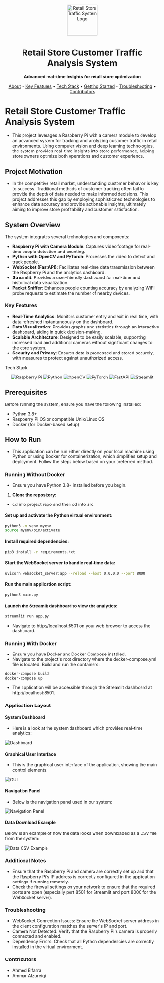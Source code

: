 <p align="center"> <img src="./images/logo.png" alt="Retail Store Traffic System Logo" width="100"> </p> <h1 align="center">Retail Store Customer Traffic Analysis System</h1> <p align="center"> <strong>Advanced real-time insights for retail store optimization</strong> </p> <p align="center"> <a href="#Retail Store Customer Traffic Analysis System">About</a> • <a href="#key-features">Key Features</a> • <a href="#tech-stack">Tech Stack</a> • <a href="#getting-started">Getting Started</a> • <a href="#troubleshooting">Troubleshooting</a> • <a href="#contributors">Contributors</a> </p>

# Retail Store Customer Traffic Analysis System

- This project leverages a Raspberry Pi with a camera module to develop an advanced system for tracking and analyzing customer traffic in retail environments. Using computer vision and deep learning technologies, the system provides real-time insights into store performance, helping store owners optimize both operations and customer experience.

## Project Motivation

- In the competitive retail market, understanding customer behavior is key to success. Traditional methods of customer tracking often fail to provide the depth of data needed to make informed decisions. This project addresses this gap by employing sophisticated technologies to enhance data accuracy and provide actionable insights, ultimately aiming to improve store profitability and customer satisfaction.

## System Overview

The system integrates several technologies and components:
- **Raspberry Pi with Camera Module**: Captures video footage for real-time people detection and counting.
- **Python with OpenCV and PyTorch**: Processes the video to detect and track people.
- **WebSocket (FastAPI)**: Facilitates real-time data transmission between the Raspberry Pi and the analytics dashboard.
- **Streamlit**: Provides a user-friendly dashboard for real-time and historical data visualization.
- **Packet Sniffer**: Enhances people counting accuracy by analyzing WiFi probe requests to estimate the number of nearby devices.

### Key Features

- **Real-Time Analytics**: Monitors customer entry and exit in real time, with data refreshed instantaneously on the dashboard.
- **Data Visualization**: Provides graphs and statistics through an interactive dashboard, aiding in quick decision-making.
- **Scalable Architecture**: Designed to be easily scalable, supporting increased load and additional cameras without significant changes to the core system.
- **Security and Privacy**: Ensures data is processed and stored securely, with measures to protect against unauthorized access.

Tech Stack
<p align="center"> <img src="https://img.shields.io/badge/Raspberry%20Pi-FF0000?style=for-the-badge&logo=raspberry-pi&logoColor=white" alt="Raspberry Pi"> <img src="https://img.shields.io/badge/Python-3776AB?style=for-the-badge&logo=python&logoColor=white" alt="Python"> <img src="https://img.shields.io/badge/OpenCV-5C3EE8?style=for-the-badge&logo=opencv&logoColor=white" alt="OpenCV"> <img src="https://img.shields.io/badge/PyTorch-EE4C2C?style=for-the-badge&logo=pytorch&logoColor=white" alt="PyTorch"> <img src="https://img.shields.io/badge/FastAPI-009688?style=for-the-badge&logo=fastapi&logoColor=white" alt="FastAPI"> <img src="https://img.shields.io/badge/Streamlit-FF4B4B?style=for-the-badge&logo=streamlit&logoColor=white" alt="Streamlit"> </p>

## Prerequisites
Before running the system, ensure you have the following installed:
- Python 3.8+
- Raspberry Pi OS or compatible Unix/Linux OS
- Docker (for Docker-based setup)

## How to Run

- This application can be run either directly on your local machine using Python or using Docker for containerization, which simplifies setup and deployment. Follow the steps below based on your preferred method.

### Running Without Docker

- Ensure you have Python 3.8+ installed before you begin.

1. **Clone the repository:**
- cd into project repo and then cd into src 

#### Set up and activate the Python virtual environment:

```bash 
python3 -m venv myenv
source myenv/bin/activate
```

#### Install required dependencies:

```bash
pip3 install -r requirements.txt
```

#### Start the WebSocket server to handle real-time data:

```bash
uvicorn websocket_server:app --reload --host 0.0.0.0 --port 8000
```

#### Run the main application script:

```bash
python3 main.py
```

#### Launch the Streamlit dashboard to view the analytics:

```bash
streamlit run app.py
```

- Navigate to http://localhost:8501 on your web browser to access the dashboard.


### Running With Docker
- Ensure you have Docker and Docker Compose installed.
- Navigate to the project's root directory where the docker-compose.yml file is located.
Build and run the containers:

```bash
docker-compose build
docker-compose up
```

- The application will be accessible through the Streamlit dashboard at http://localhost:8501.

### Application Layout

#### System Dashboard

- Here is a look at the system dashboard which provides real-time analytics:

![Dashboard](/images/dashboard.png "System Dashboard")

#### Graphical User Interface

- This is the graphical user interface of the application, showing the main control elements:

![GUI](/images/gui.png "Graphical User Interface")

#### Navigation Panel

- Below is the navigation panel used in our system:

![Navigation Panel](/images/nav.png "Navigation Panel")


#### Data Download Example

Below is an example of how the data looks when downloaded as a CSV file from the system:

![Data CSV Example](/images/data-csv.png "Downloaded Data CSV")

### Additional Notes
- Ensure that the Raspberry Pi and camera are correctly set up and that the Raspberry Pi's IP address is correctly configured in the application settings if running remotely.
- Check the firewall settings on your network to ensure that the required ports are open (especially port 8501 for Streamlit and port 8000 for the WebSocket server).

### Troubleshooting
- WebSocket Connection Issues: Ensure the WebSocket server address in the client configuration matches the server's IP and port.
- Camera Not Detected: Verify that the Raspberry Pi's camera is properly connected and enabled.
- Dependency Errors: Check that all Python dependencies are correctly installed in the virtual environment.

### Contributors
- Ahmed Elfarra
- Ammar Alzureiqi
